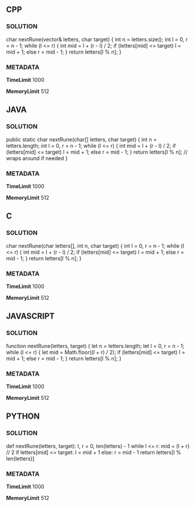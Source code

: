 ## CPP

### SOLUTION

char nextRune(vector<char>& letters, char target) {
    int n = letters.size();
    int l = 0, r = n - 1;
    while (l <= r) {
        int mid = l + (r - l) / 2;
        if (letters[mid] <= target)
            l = mid + 1;
        else
            r = mid - 1;
    }
    return letters[l % n];
}

### METADATA

**TimeLimit**
1000

**MemoryLimit** 
512

## JAVA

### SOLUTION

public static char nextRune(char[] letters, char target) {
        int n = letters.length;
        int l = 0, r = n - 1;
        while (l <= r) {
            int mid = l + (r - l) / 2;
            if (letters[mid] <= target)
                l = mid + 1;
            else
                r = mid - 1;
        }
        return letters[l % n]; // wraps around if needed
    }

### METADATA

**TimeLimit**
1000

**MemoryLimit**
512

## C

### SOLUTION

char nextRune(char letters[], int n, char target) {
    int l = 0, r = n - 1;
    while (l <= r) {
        int mid = l + (r - l) / 2;
        if (letters[mid] <= target)
            l = mid + 1;
        else
            r = mid - 1;
    }
    return letters[l % n];
}

### METADATA

**TimeLimit**
1000

**MemoryLimit**
512

## JAVASCRIPT

### SOLUTION

function nextRune(letters, target) {
  let n = letters.length;
  let l = 0, r = n - 1;
  while (l <= r) {
    let mid = Math.floor((l + r) / 2);
    if (letters[mid] <= target) l = mid + 1;
    else r = mid - 1;
  }
  return letters[l % n];
}

### METADATA

**TimeLimit**
1000

**MemoryLimit**
512

## PYTHON

### SOLUTION

def nextRune(letters, target):
    l, r = 0, len(letters) - 1
    while l <= r:
        mid = (l + r) // 2
        if letters[mid] <= target:
            l = mid + 1
        else:
            r = mid - 1
    return letters[l % len(letters)]

### METADATA

**TimeLimit**
1000

**MemoryLimit**
512